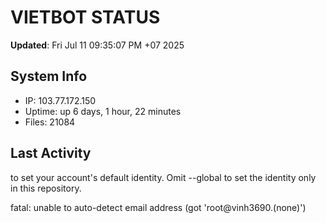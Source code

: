 # VIETBOT STATUS
**Updated**: Fri Jul 11 09:35:07 PM +07 2025

## System Info
- IP: 103.77.172.150
- Uptime: up 6 days, 1 hour, 22 minutes
- Files: 21084

## Last Activity

to set your account's default identity.
Omit --global to set the identity only in this repository.

fatal: unable to auto-detect email address (got 'root@vinh3690.(none)')
